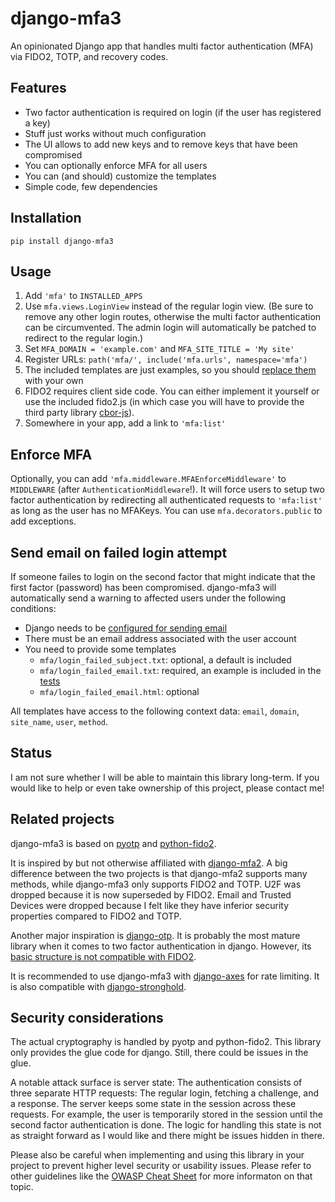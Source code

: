 # django-mfa3

An opinionated Django app that handles multi factor authentication (MFA) via
FIDO2, TOTP, and recovery codes.

## Features

-   Two factor authentication is required on login (if the user has registered a key)
-   Stuff just works without much configuration
-   The UI allows to add new keys and to remove keys that have been compromised
-   You can optionally enforce MFA for all users
-   You can (and should) customize the templates
-   Simple code, few dependencies

## Installation

```
pip install django-mfa3
```

## Usage

1.  Add `'mfa'` to `INSTALLED_APPS`
2.  Use `mfa.views.LoginView` instead of the regular login view. (Be sure to
    remove any other login routes, otherwise the multi factor authentication
    can be circumvented. The admin login will automatically be patched to
    redirect to the regular login.)
3.  Set `MFA_DOMAIN = 'example.com'` and `MFA_SITE_TITLE = 'My site'`
4.  Register URLs: `path('mfa/', include('mfa.urls', namespace='mfa')`
5.  The included templates are just examples, so you should [replace them](https://docs.djangoproject.com/en/stable/howto/overriding-templates/) with your own
6.  FIDO2 requires client side code. You can either implement it yourself or use the included fido2.js (in which case you will have to provide the third party library [cbor-js](https://www.npmjs.com/package/cbor-js)).
7.  Somewhere in your app, add a link to `'mfa:list'`

## Enforce MFA

Optionally, you can add `'mfa.middleware.MFAEnforceMiddleware'` to `MIDDLEWARE`
(after `AuthenticationMiddleware`!). It will force users to setup two factor
authentication by redirecting all authenticated requests to `'mfa:list'` as
long as the user has no MFAKeys. You can use `mfa.decorators.public` to add
exceptions.

## Send email on failed login attempt

If someone failes to login on the second factor that might indicate that the
first factor (password) has been compromised. django-mfa3 will automatically
send a warning to affected users under the following conditions:

-   Django needs to be [configured for sending email](https://docs.djangoproject.com/en/4.1/topics/email/)
-   There must be an email address associated with the user account
-   You need to provide some templates
    -   `mfa/login_failed_subject.txt`: optional, a default is included
    -   `mfa/login_failed_email.txt`: required, an example is included in the
        [tests](/tests/templates/mfa/login_failed_email.txt)
    -   `mfa/login_failed_email.html`: optional

All templates have access to the following context data: `email`, `domain`,
`site_name`, `user`, `method`.

## Status

I am not sure whether I will be able to maintain this library long-term. If you
would like to help or even take ownership of this project, please contact me!

## Related projects

django-mfa3 is based on [pyotp](https://github.com/pyauth/pyotp) and
[python-fido2](https://github.com/Yubico/python-fido2).

It is inspired by but not otherwise affiliated with
[django-mfa2](https://github.com/mkalioby/django-mfa2).
A big difference between the two projects is that django-mfa2 supports many
methods, while django-mfa3 only supports FIDO2 and TOTP. U2F was dropped
because it is now superseded by FIDO2. Email and Trusted Devices were dropped
because I felt like they have inferior security properties compared to FIDO2
and TOTP.

Another major inspiration is
[django-otp](https://github.com/django-otp/django-otp). It is probably the most
mature library when it comes to two factor authentication in django. However,
its [basic structure is not compatible with
FIDO2](https://github.com/django-otp/django-otp/issues/40).

It is recommended to use django-mfa3 with
[django-axes](https://github.com/jazzband/django-axes) for rate limiting. It is
also compatible with
[django-stronghold](https://github.com/mgrouchy/django-stronghold/).

## Security considerations

The actual cryptography is handled by pyotp and python-fido2. This library only
provides the glue code for django. Still, there could be issues in the glue.

A notable attack surface is server state: The authentication consists of three
separate HTTP requests: The regular login, fetching a challenge, and a
response. The server keeps some state in the session across these requests. For
example, the user is temporarily stored in the session until the second factor
authentication is done. The logic for handling this state is not as straight
forward as I would like and there might be issues hidden in there.

Please also be careful when implementing and using this library in your project
to prevent higher level security or usability issues. Please refer to other
guidelines like the
[OWASP Cheat Sheet](https://cheatsheetseries.owasp.org/cheatsheets/Multifactor_Authentication_Cheat_Sheet.html)
for more informaton on that topic.
